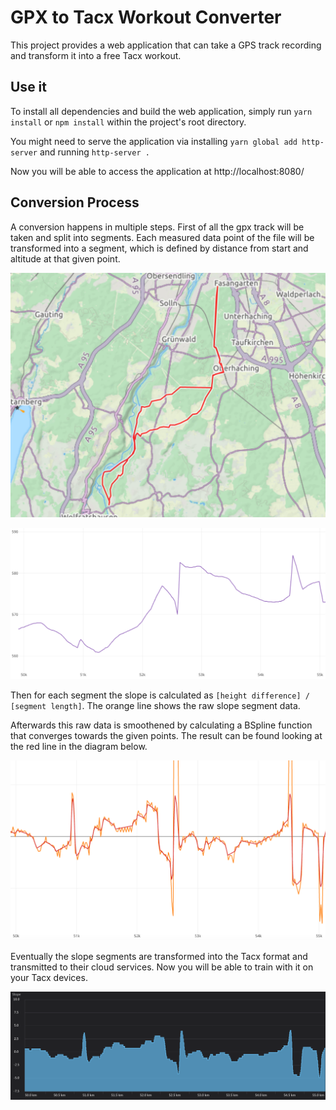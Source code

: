 # GPX to Tacx Workout Converter

This project provides a web application that can take a GPS track recording and transform it into a free Tacx workout.

## Use it

To install all dependencies and build the web application, simply run `yarn install` or `npm install` within the project's root directory.

You might need to serve the application via installing `yarn global add http-server` and running `http-server .`

Now you will be able to access the application at http://localhost:8080/

## Conversion Process

A conversion happens in multiple steps. First of all the gpx track will be taken and split into segments. Each measured data point of the file will be transformed into a segment, which is defined by distance from start and altitude at that given point.

![Workout in Tacx Editor](img/gpx_track.png "In Tacx Editor")

![Workout in Tacx Editor](img/altitude.png "In Tacx Editor")

Then for each segment the slope is calculated as `[height difference] / [segment length]`. The orange line shows the raw slope segment data.

Afterwards this raw data is smoothened by calculating a BSpline function that converges towards the given points. The result can be found looking at the red line in the diagram below.

![Workout in Tacx Editor](img/smoothened.png "In Tacx Editor")

Eventually the slope segments are transformed into the Tacx format and transmitted to their cloud services. Now you will be able to train with it on your Tacx devices.

![Workout in Tacx Editor](img/tacx_workout.png "In Tacx Editor")